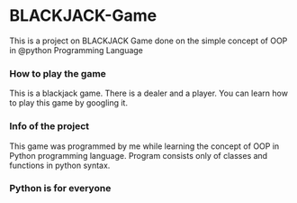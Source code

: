 # BLACKJACK-Game
This is a project on BLACKJACK Game done on the simple concept of OOP in @python Programming Language

### How to play the game
This is a blackjack game. There is a dealer and a player. 
You can learn how to play this game by googling it. 

### Info of the project
This game was programmed by me while learning the concept of OOP in Python programming language. 
Program consists only of classes and functions in python syntax. 

### Python is for everyone
